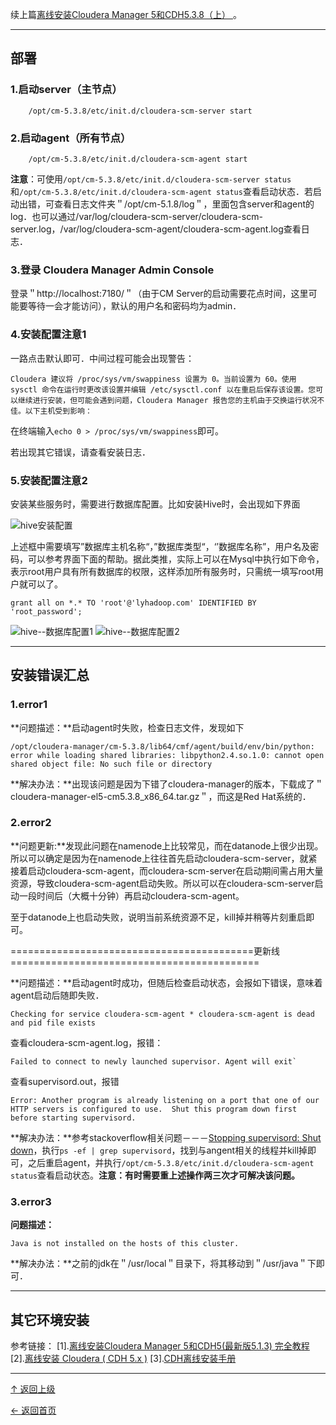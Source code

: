 续上篇[离线安装Cloudera Manager 5和CDH5.3.8（上） ](https://github.com/asin929/linux-software/blob/master/Big-Data/CDH/CDH-install-1.md)。

---
## 部署
### 1.启动server（主节点）

        /opt/cm-5.3.8/etc/init.d/cloudera-scm-server start

### 2.启动agent（所有节点）

        /opt/cm-5.3.8/etc/init.d/cloudera-scm-agent start

**注意**：可使用`/opt/cm-5.3.8/etc/init.d/cloudera-scm-server status`和`/opt/cm-5.3.8/etc/init.d/cloudera-scm-agent status`查看启动状态．若启动出错，可查看日志文件夹＂/opt/cm-5.1.8/log＂，里面包含server和agent的log．也可以通过/var/log/cloudera-scm-server/cloudera-scm-server.log，/var/log/cloudera-scm-agent/cloudera-scm-agent.log查看日志．

### 3.登录 Cloudera Manager Admin Console

登录＂http://localhost:7180/＂（由于CM Server的启动需要花点时间，这里可能要等待一会才能访问），默认的用户名和密码均为admin．

### 4.安装配置注意1

一路点击默认即可．中间过程可能会出现警告：

	Cloudera 建议将 /proc/sys/vm/swappiness 设置为 0。当前设置为 60。使用 sysctl 命令在运行时更改该设置并编辑 /etc/sysctl.conf 以在重启后保存该设置。您可以继续进行安装，但可能会遇到问题，Cloudera Manager 报告您的主机由于交换运行状况不佳。以下主机受到影响：
在终端输入`echo 0 > /proc/sys/vm/swappiness`即可。

若出现其它错误，请查看安装日志．

### 5.安装配置注意2

安装某些服务时，需要进行数据库配置。比如安装Hive时，会出现如下界面

![hive安装配置](http://img.blog.csdn.net/20151219004437815)

上述框中需要填写”数据库主机名称“，”数据库类型“，‘’数据库名称”，用户名及密码，可以参考界面下面的帮助。据此类推，实际上可以在Mysql中执行如下命令，表示root用户具有所有数据库的权限，这样添加所有服务时，只需统一填写root用户就可以了。

	grant all on *.* TO 'root'@'lyhadoop.com' IDENTIFIED BY 'root_password';

![hive--数据库配置1](http://img.blog.csdn.net/20151219005105186)
![hive--数据库配置2](http://img.blog.csdn.net/20151219004458795)




---
## 安装错误汇总

### 1.error1

**问题描述：**启动agent时失败，检查日志文件，发现如下

    /opt/cloudera-manager/cm-5.3.8/lib64/cmf/agent/build/env/bin/python: error while loading shared libraries: libpython2.4.so.1.0: cannot open shared object file: No such file or directory

**解决办法：**出现该问题是因为下错了cloudera-manager的版本，下载成了＂cloudera-manager-el5-cm5.3.8_x86_64.tar.gz＂，而这是Red Hat系统的．

### 2.error2

**问题更新:**发现此问题在namenode上比较常见，而在datanode上很少出现。所以可以确定是因为在namenode上往往首先启动cloudera-scm-server，就紧接着启动cloudera-scm-agent，而cloudera-scm-server在启动期间需占用大量资源，导致cloudera-scm-agent启动失败。所以可以在cloudera-scm-server启动一段时间后（大概十分钟）再启动cloudera-scm-agent。

至于datanode上也启动失败，说明当前系统资源不足，kill掉并稍等片刻重启即可。

==========================================更新线===========================================

**问题描述：**启动agent时成功，但随后检查启动状态，会报如下错误，意味着agent启动后随即失败．

    Checking for service cloudera-scm-agent * cloudera-scm-agent is dead and pid file exists

查看cloudera-scm-agent.log，报错：

    Failed to connect to newly launched supervisor. Agent will exit`

查看supervisord.out，报错

    Error: Another program is already listening on a port that one of our HTTP servers is configured to use.  Shut this program down first before starting supervisord.

**解决办法：**参考stackoverflow相关问题－－－[Stopping supervisord: Shut down](http://stackoverflow.com/questions/14479894/stopping-supervisord-shut-down)，执行`ps -ef | grep supervisord`，找到与angent相关的线程并kill掉即可，之后重启agent，并执行`/opt/cm-5.3.8/etc/init.d/cloudera-scm-agent status`查看启动状态。**注意：有时需要重上述操作两三次才可解决该问题。**


### 3.error3

**问题描述：**

    Java is not installed on the hosts of this cluster.

**解决办法：**之前的jdk在＂/usr/local＂目录下，将其移动到＂/usr/java＂下即可．

---
## 其它环境安装
参考链接：
[1].[离线安装Cloudera Manager 5和CDH5(最新版5.1.3) 完全教程](http://www.cnblogs.com/jasondan/p/4011153.html)
[2].[离线安装 Cloudera ( CDH 5.x )](http://www.cnblogs.com/modestmt/p/4540818.html)
[3].[CDH离线安装手册](http://blog.selfup.cn/1486.html)



----
[↑ 返回上级](https://github.com/asin929/linux-software/blob/master/Big-Data/Big-Data.md)

[← 返回首页](https://github.com/asin929/linux-software)

